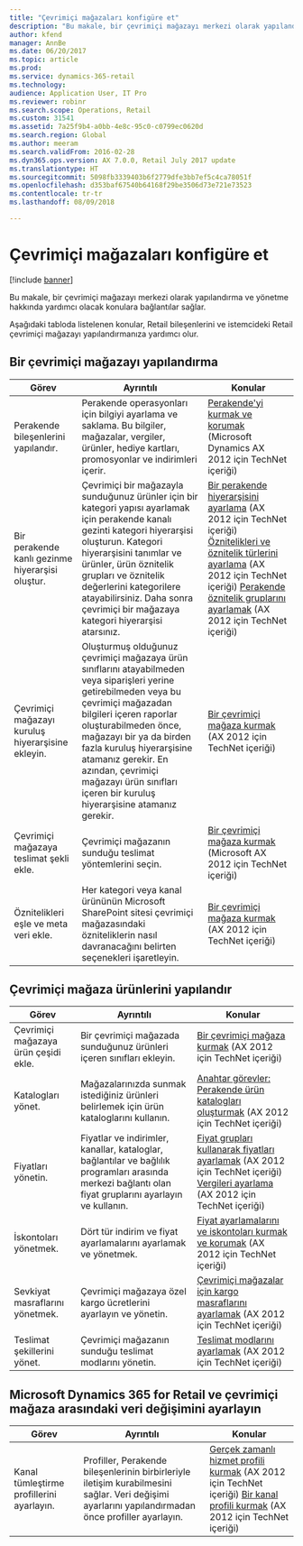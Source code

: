 ```yaml
---
title: "Çevrimiçi mağazaları konfigüre et"
description: "Bu makale, bir çevrimiçi mağazayı merkezi olarak yapılandırma ve yönetme hakkında yardımcı olacak konulara bağlantılar sağlar."
author: kfend
manager: AnnBe
ms.date: 06/20/2017
ms.topic: article
ms.prod: 
ms.service: dynamics-365-retail
ms.technology: 
audience: Application User, IT Pro
ms.reviewer: robinr
ms.search.scope: Operations, Retail
ms.custom: 31541
ms.assetid: 7a25f9b4-a0bb-4e8c-95c0-c0799ec0620d
ms.search.region: Global
ms.author: meeram
ms.search.validFrom: 2016-02-28
ms.dyn365.ops.version: AX 7.0.0, Retail July 2017 update
ms.translationtype: HT
ms.sourcegitcommit: 5098fb3339403b6f2779dfe3bb7ef5c4ca78051f
ms.openlocfilehash: d353baf67540b64168f29be3506d73e721e73523
ms.contentlocale: tr-tr
ms.lasthandoff: 08/09/2018

---
```


# <a name="configure-online-stores"></a>Çevrimiçi mağazaları konfigüre et

[!include [banner](../includes/banner.md)]

Bu makale, bir çevrimiçi mağazayı merkezi olarak yapılandırma ve yönetme hakkında yardımcı olacak konulara bağlantılar sağlar.

Aşağıdaki tabloda listelenen konular, Retail bileşenlerini ve istemcideki Retail çevrimiçi mağazayı yapılandırmanıza yardımcı olur.

## <a name="configure-an-online-store"></a>Bir çevrimiçi mağazayı yapılandırma

| Görev                                                | Ayrıntılı                                                                                                                                                                                                                                                                                                                                                   | Konular                                                                                                                                                                                                                                                                                                                                                                                                                                   |
|-----------------------------------------------------|-----------------------------------------------------------------------------------------------------------------------------------------------------------------------------------------------------------------------------------------------------------------------------------------------------------------------------------------------------------|------------------------------------------------------------------------------------------------------------------------------------------------------------------------------------------------------------------------------------------------------------------------------------------------------------------------------------------------------------------------------------------------------------------------------------------|
| Perakende bileşenlerini yapılandır.                        | Perakende operasyonları için bilgiyi ayarlama ve saklama. Bu bilgiler, mağazalar, vergiler, ürünler, hediye kartları, promosyonlar ve indirimleri içerir.                                                                                                                                                                                                          | [Perakende'yi kurmak ve korumak](https://technet.microsoft.com/en-us/library/hh597201.aspx) (Microsoft Dynamics AX 2012 için TechNet içeriği)                                                                                                                                                                                                                                                                                          |
| Bir perakende kanlı gezinme hiyerarşisi oluştur.    | Çevrimiçi bir mağazayla sunduğunuz ürünler için bir kategori yapısı ayarlamak için perakende kanalı gezinti kategori hiyerarşisi oluşturun. Kategori hiyerarşisini tanımlar ve ürünler, ürün öznitelik grupları ve öznitelik değerlerini kategorilere atayabilirsiniz. Daha sonra çevrimiçi bir mağazaya kategori hiyerarşisi atarsınız.                            | [Bir perakende hiyerarşisini ayarlama](https://technet.microsoft.com/en-us/library/hh580593.aspx) (AX 2012 için TechNet içeriği) [Öznitelikleri ve öznitelik türlerini ayarlama](https://technet.microsoft.com/en-us/library/hh227548.aspx) (AX 2012 için TechNet içeriği) [Perakende öznitelik gruplarını ayarlamak](https://technet.microsoft.com/en-us/library/jj728713.aspx) (AX 2012 için TechNet içeriği) |
| Çevrimiçi mağazayı kuruluş hiyerarşisine ekleyin. | Oluşturmuş olduğunuz çevrimiçi mağazaya ürün sınıflarını atayabilmeden veya siparişleri yerine getirebilmeden veya bu çevrimiçi mağazadan bilgileri içeren raporlar oluşturabilmeden önce, mağazayı bir ya da birden fazla kuruluş hiyerarşisine atamanız gerekir. En azından, çevrimiçi mağazayı ürün sınıfları içeren bir kuruluş hiyerarşisine atamanız gerekir. | [Bir çevrimiçi mağaza kurmak](https://technet.microsoft.com/en-us/library/jj682095.aspx) (AX 2012 için TechNet içeriği)                                                                                                                                                                                                                                                                                                     |
| Çevrimiçi mağazaya teslimat şekli ekle.          | Çevrimiçi mağazanın sunduğu teslimat yöntemlerini seçin.                                                                                                                                                                                                                                                                                                 | [Bir çevrimiçi mağaza kurmak](https://technet.microsoft.com/en-us/library/jj682095.aspx) (Microsoft AX 2012 için TechNet içeriği)                                                                                                                                                                                                                                                                                                     |
| Öznitelikleri eşle ve meta veri ekle.                   | Her kategori veya kanal ürününün Microsoft SharePoint sitesi çevrimiçi mağazasındaki özniteliklerin nasıl davranacağını belirten seçenekleri işaretleyin.                                                                                                                                                                                              | [Bir çevrimiçi mağaza kurmak](https://technet.microsoft.com/en-us/library/jj682095.aspx) (AX 2012 için TechNet içeriği)                                                                                                                                                                                                                                                                                                     |

## <a name="configure-online-store-products"></a>Çevrimiçi mağaza ürünlerini yapılandır

| Görev                                 | Ayrıntılı                                                                                                                                           | Konular                                                                                                                                                                                                                                                                            |
|--------------------------------------|---------------------------------------------------------------------------------------------------------------------------------------------------|-----------------------------------------------------------------------------------------------------------------------------------------------------------------------------------------------------------------------------------------------------------------------------------|
| Çevrimiçi mağazaya ürün çeşidi ekle. | Bir çevrimiçi mağazada sunduğunuz ürünleri içeren sınıfları ekleyin.                                                                  | [Bir çevrimiçi mağaza kurmak](https://technet.microsoft.com/en-us/library/jj682095.aspx) (AX 2012 için TechNet içeriği)                                                                                                                                              |
| Katalogları yönet.                     | Mağazalarınızda sunmak istediğiniz ürünleri belirlemek için ürün kataloglarını kullanın.                                                              | [Anahtar görevler: Perakende ürün katalogları oluşturmak](https://technet.microsoft.com/en-us/library/jj728712.aspx) (AX 2012 için TechNet içeriği)                                                                                                                           |
| Fiyatları yönetin.                       | Fiyatlar ve indirimler, kanallar, kataloglar, bağlantılar ve bağlılık programları arasında merkezi bağlantı olan fiyat gruplarını ayarlayın ve kullanın. | [Fiyat grupları kullanarak fiyatları ayarlamak](https://technet.microsoft.com/en-us/library/hh597169.aspx) (AX 2012 için TechNet içeriği) [Vergileri ayarlama](https://technet.microsoft.com/en-us/library/hh580571.aspx) (AX 2012 için TechNet içeriği) |
| İskontoları yönetmek.                    | Dört tür indirim ve fiyat ayarlamalarını ayarlamak ve yönetmek.                                                                                  | [Fiyat ayarlamalarını ve iskontoları kurmak ve korumak](https://technet.microsoft.com/en-us/library/hh597114.aspx) (AX 2012 için TechNet içeriği)                                                                                                                          |
| Sevkiyat masraflarını yönetmek.             | Çevrimiçi mağazaya özel kargo ücretlerini ayarlayın ve yönetin.                                                                     | [Çevrimiçi mağazalar için kargo masraflarını ayarlamak](https://technet.microsoft.com/en-us/library/jj728714.aspx) (AX 2012 için TechNet içeriği)                                                                                                                           |
| Teslimat şekillerini yönet.            | Çevrimiçi mağazanın sunduğu teslimat modlarını yönetin.                                                                                        | [Teslimat modlarını ayarlamak](https://technet.microsoft.com/en-us/library/jj728719.aspx) (AX 2012 için TechNet içeriği)                                                                                                                                            |

## <a name="set-up-data-exchange-between-microsoft-dynamics-365-for-retail-and-the-online-store"></a>Microsoft Dynamics 365 for Retail ve çevrimiçi mağaza arasındaki veri değişimini ayarlayın

| Görev                                 | Ayrıntılı                                                                                                                               | Konular                                                                                                                                                                                                                                                                                  |
|--------------------------------------|---------------------------------------------------------------------------------------------------------------------------------------|-----------------------------------------------------------------------------------------------------------------------------------------------------------------------------------------------------------------------------------------------------------------------------------------|
| Kanal tümleştirme profillerini ayarlayın. | Profiller, Perakende bileşenlerinin birbirleriyle iletişim kurabilmesini sağlar. Veri değişimi ayarlarını yapılandırmadan önce profiller ayarlayın. | [Gerçek zamanlı hizmet profili kurmak](https://technet.microsoft.com/en-us/library/hh580631.aspx) (AX 2012 için TechNet içeriği) [Bir kanal profili kurmak](https://technet.microsoft.com/en-us/library/jj677402.aspx) (AX 2012 için TechNet içeriği) |






